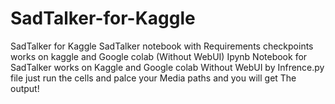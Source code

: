 # SadTalker-for-Kaggle
SadTalker for Kaggle SadTalker notebook with Requirements checkpoints works on kaggle and Google colab (Without WebUI) Ipynb Notebook for SadTalker works on Kaggle and Google colab Without WebUI by Infrence.py file just run the cells and palce your Media paths and you will get The output!
